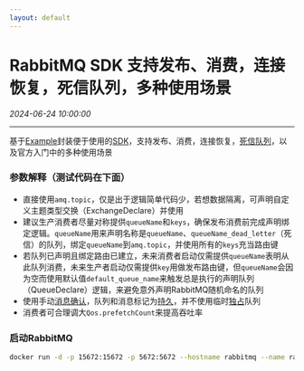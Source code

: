 ```yaml
---
layout: default
---
```


# RabbitMQ SDK 支持发布、消费，连接恢复，死信队列，多种使用场景
_2024-06-24 10:00:00_

* * *

基于[Example](https://github.com/rabbitmq/amqp091-go/blob/main/_examples/client/client.go)封装便于使用的[SDK](https://github.com/panshiqu/golang/tree/main/rabbitmq)，支持发布、消费，连接恢复，[死信队列](https://www.rabbitmq.com/docs/dlx)，以及官方入门中的多种使用场景

### 参数解释（测试代码在下面）
* 直接使用`amq.topic`，仅是出于逻辑简单代码少，若想数据隔离，可声明自定义主题类型交换（ExchangeDeclare）并使用
* 建议生产消费者尽量对称提供`queueName`和`keys`，确保发布消费前完成声明绑定逻辑。`queueName`用来声明名称是`queueName`、`queueName_dead_letter`（死信）的队列，绑定`queueName`到`amq.topic`，并使用所有的`keys`充当路由键
* 若队列已声明且绑定路由已建立，未来消费者启动仅需提供`queueName`表明从此队列消费，未来生产者启动仅需提供`key`用做发布路由键，但`queueName`会因为空而使用默认值`default_queue_name`来触发总是执行的声明队列（QueueDeclare）逻辑，来避免意外声明RabbitMQ随机命名的队列
* 使用手动[消息确认](https://www.rabbitmq.com/tutorials/tutorial-two-go#message-acknowledgment)，队列和消息标记为[持久](https://www.rabbitmq.com/tutorials/tutorial-two-go#message-durability)，并不使用临时[独占](https://www.rabbitmq.com/tutorials/tutorial-three-go#temporary-queues)队列
* 消费者可合理调大`Qos.prefetchCount`来提高吞吐率

### 启动RabbitMQ
```bash
docker run -d -p 15672:15672 -p 5672:5672 --hostname rabbitmq --name rabbitmq -e RABBITMQ_DEFAULT_USER=guest -e RABBITMQ_DEFAULT_PASS=guest rabbitmq:3-management
```

